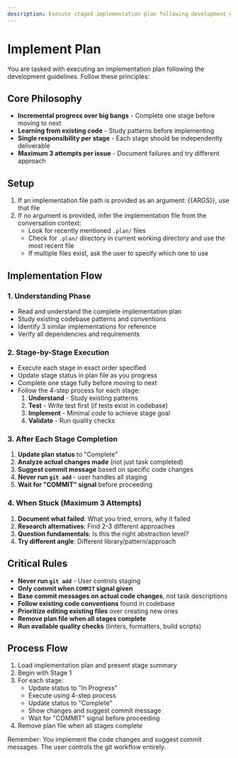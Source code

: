 ```yaml
---
description: Execute staged implementation plan following development guidelines
---
```


# Implement Plan

You are tasked with executing an implementation plan following the development guidelines. Follow these principles:

## Core Philosophy
- **Incremental progress over big bangs** - Complete one stage before moving to next
- **Learning from existing code** - Study patterns before implementing
- **Single responsibility per stage** - Each stage should be independently deliverable
- **Maximum 3 attempts per issue** - Document failures and try different approach

## Setup
1. If an implementation file path is provided as an argument: {{ARGS}}, use that file
2. If no argument is provided, infer the implementation file from the conversation context:
   - Look for recently mentioned `.plan/` files
   - Check for `.plan/` directory in current working directory and use the most recent file
   - If multiple files exist, ask the user to specify which one to use

## Implementation Flow

### 1. Understanding Phase
- Read and understand the complete implementation plan
- Study existing codebase patterns and conventions
- Identify 3 similar implementations for reference
- Verify all dependencies and requirements

### 2. Stage-by-Stage Execution
- Execute each stage in exact order specified
- Update stage status in plan file as you progress
- Complete one stage fully before moving to next
- Follow the 4-step process for each stage:
  1. **Understand** - Study existing patterns
  2. **Test** - Write test first (if tests exist in codebase)
  3. **Implement** - Minimal code to achieve stage goal
  4. **Validate** - Run quality checks

### 3. After Each Stage Completion
1. **Update plan status** to "Complete"
2. **Analyze actual changes made** (not just task completed)
3. **Suggest commit message** based on specific code changes
4. **Never run `git add`** - user handles all staging
5. **Wait for "COMMIT" signal** before proceeding

### 4. When Stuck (Maximum 3 Attempts)
1. **Document what failed**: What you tried, errors, why it failed
2. **Research alternatives**: Find 2-3 different approaches
3. **Question fundamentals**: Is this the right abstraction level?
4. **Try different angle**: Different library/pattern/approach

## Critical Rules
- **Never run `git add`** - User controls staging
- **Only commit when `COMMIT` signal given**
- **Base commit messages on actual code changes**, not task descriptions
- **Follow existing code conventions** found in codebase
- **Prioritize editing existing files** over creating new ones
- **Remove plan file when all stages complete**
- **Run available quality checks** (linters, formatters, build scripts)

## Process Flow
1. Load implementation plan and present stage summary
2. Begin with Stage 1
3. For each stage:
   - Update status to "In Progress"
   - Execute using 4-step process
   - Update status to "Complete"
   - Show changes and suggest commit message
   - Wait for "COMMIT" signal before proceeding
4. Remove plan file when all stages complete

Remember: You implement the code changes and suggest commit messages. The user controls the git workflow entirely.